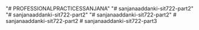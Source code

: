 "# PROFESSIONALPRACTICESSANJANA" 
"# sanjanaaddanki-sit722-part2" 
"# sanjanaaddanki-sit722-part2" 
"# sanjanaaddanki-sit722-part2" 
#   s a n j a n a a d d a n k i - s i t 7 2 2 - p a r t 2  
 #   s a n j a n a a d d a n k i - s i t 7 2 2 - p a r t 3  
 